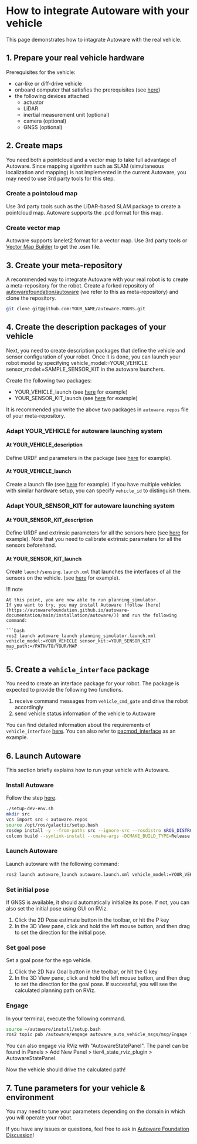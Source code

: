 # How to integrate Autoware with your vehicle

This page demonstrates how to intagrate Autoware with the real vehicle.

## 1. Prepare your real vehicle hardware

Prerequisites for the vehicle:

- car-like or diff-drive vehicle
- onboard computer that satisfies the prerequisites (see [here](https://autowarefoundation.github.io/autoware-documentation/main/installation/autoware/source-installation/#prerequisites))
- the following devices attached
  - actuator
  - LiDAR
  - inertial measurement unit (optional)
  - camera (optional)
  - GNSS (optional)

## 2. Create maps

You need both a pointcloud and a vector map to take full advantage of Autoware. Since mapping algorithm such as SLAM (simultaneous localization and mapping) is not implemented in the current Autoware, you may need to use 3rd party tools for this step.

### Create a pointcloud map

Use 3rd party tools such as the LiDAR-based SLAM package to create a pointcloud map. Autoware supports the .pcd format for this map.

### Create vector map

Autoware supports lanelet2 format for a vector map. Use 3rd party tools or [Vector Map Builder](https://tools.tier4.jp/) to get the .osm file.

## 3. Create your meta-repository

A recommended way to integrate Autoware with your real robot is to create a meta-repository for the robot. Create a forked repository of [autowarefoundation/autoware](https://github.com/autowarefoundation/autoware) (we refer to this as meta-repository) and clone the repository.

```bash
git clone git@github.com:YOUR_NAME/autoware.YOURS.git
```

## 4. Create the description packages of your vehicle

Next, you need to create description packages that define the vehicle and sensor configuration of your robot.
Once it is done, you can launch your robot model by specifying vehicle_model:=YOUR_VEHICLE sensor_model:=SAMPLE_SENSOR_KIT in the autoware launchers.

Create the following two packages:

- YOUR_VEHICLE_launch (see [here](https://github.com/autowarefoundation/sample_vehicle_launch) for example)
- YOUR_SENSOR_KIT_launch (see [here](https://github.com/autowarefoundation/sample_sensor_kit_launch) for example)

It is recommended you write the above two packages in `autoware.repos` file of your meta-repository.

### Adapt YOUR_VEHICLE for autoware launching system

#### At YOUR_VEHICLE_description

Define URDF and parameters in the package (see [here](https://github.com/autowarefoundation/sample_vehicle_launch/tree/main/sample_vehicle_description) for example).

#### At YOUR_VEHICLE_launch

Create a launch file (see [here](https://github.com/autowarefoundation/sample_vehicle_launch/tree/main/sample_vehicle_launch) for example).
If you have multiple vehicles with similar hardware setup, you can specify `vehicle_id` to distinguish them.

### Adapt YOUR_SENSOR_KIT for autoware launching system

#### At YOUR_SENSOR_KIT_description

Define URDF and extrinsic parameters for all the sensors here (see [here](https://github.com/autowarefoundation/sample_sensor_kit_launch/tree/main/sample_sensor_kit_description) for example).
Note that you need to calibrate extrinsic parameters for all the sensors beforehand.

#### At YOUR_SENSOR_KIT_launch

Create `launch/sensing.launch.xml` that launches the interfaces of all the sensors on the vehicle. (see [here](https://github.com/autowarefoundation/sample_sensor_kit_launch/tree/main/sample_sensor_kit_launch) for example).

!!! note

    At this point, you are now able to run planning_simulator.
    If you want to try, you may install Autoware (follow [here](https://autowarefoundation.github.io/autoware-documentation/main/installation/autoware/)) and run the following command:

    ```bash
    ros2 launch autoware_launch planning_simulator.launch.xml vehicle_model:=YOUR_VEHICLE sensor_kit:=YOUR_SENSOR_KIT map_path:=/PATH/TO/YOUR/MAP
    ```

## 5. Create a `vehicle_interface` package

You need to create an interface package for your robot.
The package is expected to provide the following two functions.

1. receive command messages from `vehicle_cmd_gate` and drive the robot accordingly
2. send vehicle status information of the vehicle to Autoware

You can find detailed information about the requirements of `vehicle_interface` [here](https://autowarefoundation.github.io/autoware-documentation/main/design/autoware-interfaces/components/vehicle-interface/).
You can also refer to [pacmod_interface](https://github.com/tier4/pacmod_interface) as an example.

## 6. Launch Autoware

This section briefly explains how to run your vehicle with Autoware.

### Install Autoware

Follow the step [here](https://autowarefoundation.github.io/autoware-documentation/pr-86/installation/autoware/).

```bash
./setup-dev-env.sh
mkdir src
vcs import src < autoware.repos
source /opt/ros/galactic/setup.bash
rosdep install -y --from-paths src --ignore-src --rosdistro $ROS_DISTRO
colcon build --symlink-install --cmake-args -DCMAKE_BUILD_TYPE=Release
```

### Launch Autoware

Launch autoware with the following command:

```bash
ros2 launch autoware_launch autoware.launch.xml vehicle_model:=YOUR_VEHICLE sensor_kit:=YOUR_SENSOR_KIT map_path:=/PATH/TO/YOUR/MAP
```

### Set initial pose

If GNSS is available, it should automatically initialize its pose.
If not, you can also set the initial pose using GUI on RViz.

1. Click the 2D Pose estimate button in the toolbar, or hit the P key
2. In the 3D View pane, click and hold the left mouse button, and then drag to set the direction for the initial pose.

### Set goal pose

Set a goal pose for the ego vehicle.

1. Click the 2D Nav Goal button in the toolbar, or hit the G key
2. In the 3D View pane, click and hold the left mouse button, and then drag to set the direction for the goal pose.
   If successful, you will see the calculated planning path on RViz.

### Engage

In your terminal, execute the following command.

```bash
source ~/autoware/install/setup.bash
ros2 topic pub /autoware/engage autoware_auto_vehicle_msgs/msg/Engage "engage: true" -1
```

You can also engage via RViz with "AutowareStatePanel".
The panel can be found in Panels > Add New Panel > tier4_state_rviz_plugin > AutowareStatePanel.

Now the vehicle should drive the calculated path!

## 7. Tune parameters for your vehicle & environment

You may need to tune your parameters depending on the domain in which you will operate your robot.

If you have any issues or questions, feel free to ask in [Autoware Foundation Discussion](https://github.com/orgs/autowarefoundation/discussions)!
